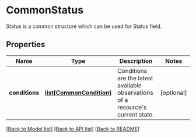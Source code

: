 # CommonStatus

Status is a common structure which can be used for Status field.
## Properties
Name | Type | Description | Notes
------------ | ------------- | ------------- | -------------
**conditions** | [**list[CommonCondition]**](CommonCondition.md) | Conditions are the latest available observations of a resource&#39;s current state. | [optional] 

[[Back to Model list]](../README.md#documentation-for-models) [[Back to API list]](../README.md#documentation-for-api-endpoints) [[Back to README]](../README.md)


